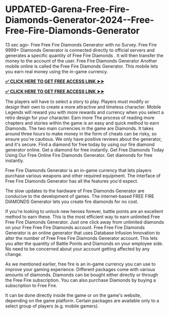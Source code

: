  # UPDATED-Garena-Free-Fire-Diamonds-Generator-2024--Free-Free-Fire-Diamonds-Generator
13 sec ago- Free Free Fire Diamonds Generator with no Survey. Free Fire 9999+ Diamonds Generator is connected directly to official servers and generates a specific quantity of Free Fire Diamonds . It will then transfer the money to the account of the user. Free Fire Diamonds Generator Another mobile online is called the Free Fire Diamonds Generator. This mobile lets you earn real money using the in-game currency.

**[✅ CLICK HERE TO GET FREE ACCESS LINK ➤➤](https://www.footlogix.com/Footlogix/media/Before-and-After/freefirejr.html)**

**[✅ CLICK HERE TO GET FREE ACCESS LINK ➤➤](https://www.footlogix.com/Footlogix/media/Before-and-After/freefirejr.html)**

The players will have to select a story to play. Players must modify or design their own to create a more attractive and timeless character. Mobile Legends will reward you with more rewards and currency when you select a retro design for your character. Earn more The process of reading more chapters and stories within the game is an easy and quick method to earn Diamonds. The two main currencies in the game are Diamonds. It takes around three hours to make money in the form of cheats can be risky, so ensure you're cautious. We only have positive reviews about the generator, and it's secure. Find a diamond for free today by using our fire diamond generator online. Get a diamond for free instantly. Get Free Diamonds Today Using Our Free Online Fire Diamonds Generator. Get diamonds for free instantly.

Free Fire Diamonds Generator is an in-game currency that lets players purchase various weapons and other required equipment. The interface of Free Fire Diamonds Generator has all the features you'd expect.

The slow updates to the hardware of Free Diamonds Generator are conducive to the development of games. The internet-based FREE FIRE DIAMONDS Generator lets you create fire diamonds for no cost.

If you're looking to unlock new heroes forever, battle points are an excellent method to earn these. This is the most efficient way to earn unlimited Free Free Fire Diamonds Generator. Just one click away from unlimited diamonds on your Free Free Fire Diamonds account. Free Free Fire Diamonds Generator is an online generator that uses Database Infusion Innovation to alter the number of Free Free Fire Diamonds Generator account. This lets you alter the quantity of Battle Points and Diamonds on your employee side. No need to be concerned about your account getting affected by any change.

As we mentioned earlier, free fire is an in-game currency you can use to improve your gaming experience. Different packages come with various amounts of diamonds. Diamonds can be bought either directly or through the Free Fire subscription. You can also purchase Diamonds by buying a subscription to Free Fire.

It can be done directly inside the game or on the game's website, depending on the game platform. Certain packages are available only to a select group of players (e.g. mobile gamers).
